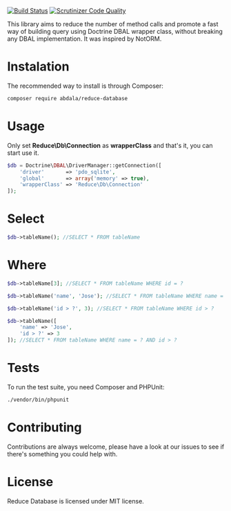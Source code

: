 [![Build Status](https://travis-ci.org/ReducePHP/Database.svg?branch=master)](https://travis-ci.org/abdala/reduce-database)
[![Scrutinizer Code Quality](https://scrutinizer-ci.com/g/abdala/reduce-database/badges/quality-score.png?b=master)](https://scrutinizer-ci.com/g/ReducePHP/Database/?branch=master)

This library aims to reduce the number of method calls and promote a fast way of building query using Doctrine DBAL wrapper class, without breaking any DBAL implementation. It was inspired by NotORM.


Instalation
=========

The recommended way to install is through Composer:

```bash
composer require abdala/reduce-database
```

Usage
==========

Only set **Reduce\Db\Connection** as **wrapperClass** and that's it, you can start use it.

```php
$db = Doctrine\DBAL\DriverManager::getConnection([
    'driver'       => 'pdo_sqlite',
    'global'       => array('memory' => true),
    'wrapperClass' => 'Reduce\Db\Connection'
]);
```

Select
=========

```php
$db->tableName(); //SELECT * FROM tableName

```

Where
=========

```php
$db->tableName[3]; //SELECT * FROM tableName WHERE id = ?

```

```php
$db->tableName('name', 'Jose'); //SELECT * FROM tableName WHERE name = ?

```

```php
$db->tableName('id > ?', 3); //SELECT * FROM tableName WHERE id > ?

```

```php
$db->tableName([
    'name' => 'Jose', 
    'id > ?' => 3
]); //SELECT * FROM tableName WHERE name = ? AND id > ?

```

Tests
=========

To run the test suite, you need Composer and PHPUnit:

```bash
./vendor/bin/phpunit
```

Contributing
=========

Contributions are always welcome, please have a look at our issues to see if there's something you could help with.

License
=========

Reduce Database is licensed under MIT license.
